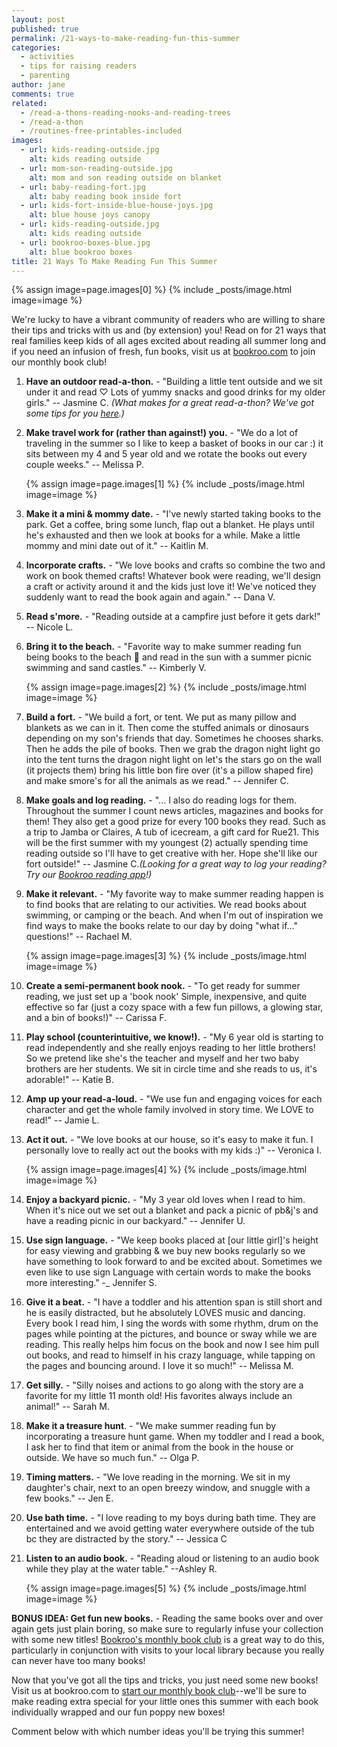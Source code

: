 ```yaml
---
layout: post
published: true
permalink: /21-ways-to-make-reading-fun-this-summer
categories:
  - activities
  - tips for raising readers
  - parenting
author: jane
comments: true
related:
  - /read-a-thons-reading-nooks-and-reading-trees
  - /read-a-thon
  - /routines-free-printables-included
images:
  - url: kids-reading-outside.jpg
    alt: kids reading outside
  - url: mom-son-reading-outside.jpg
    alt: mom and son reading outside on blanket
  - url: baby-reading-fort.jpg
    alt: baby reading book inside fort
  - url: kids-fort-inside-blue-house-joys.jpg
    alt: blue house joys canopy
  - url: kids-reading-outside.jpg
    alt: kids reading outside
  - url: bookroo-boxes-blue.jpg
    alt: blue bookroo boxes
title: 21 Ways To Make Reading Fun This Summer
---
```

{% assign image=page.images[0] %}
{% include _posts/image.html image=image %}

We're lucky to have a vibrant community of readers who are willing to share their tips and tricks with us and (by extension) you! Read on for 21 ways that real families keep kids of all ages excited about reading all summer long and if you need an infusion of fresh, fun books, visit us at [bookroo.com](https://bookroo.com) to join our monthly book club!

1. **Have an outdoor read-a-thon.** - "Building a little tent outside and we sit under it and read ♡ Lots of yummy snacks and good drinks for my older girls." -- Jasmine C. _(What makes for a great read-a-thon? We've got some tips for you [here](http://blog.bookroo.com/read-a-thon/).)_

2. **Make travel work for (rather than against!) you.** - "We do a lot of traveling in the summer so I like to keep a basket of books in our car :) it sits between my 4 and 5 year old and we rotate the books out every couple weeks." -- Melissa P.

	{% assign image=page.images[1] %}
	{% include _posts/image.html image=image %}

3. **Make it a mini & mommy date.** - "I've newly started taking books to the park. Get a coffee, bring some lunch, flap out a blanket. He plays until he's exhausted and then we look at books for a while. Make a little mommy and mini date out of it." -- Kaitlin M.

4. **Incorporate crafts.** - "We love books and crafts so combine the two and work on book themed crafts! Whatever book were reading, we'll design a craft or activity around it and the kids just love it! We've noticed they suddenly want to read the book again and again." -- Dana V.

5. **Read s'more.** - "Reading outside at a campfire just before it gets dark!" -- Nicole L.

6. **Bring it to the beach.** - "Favorite way to make summer reading fun being books to the beach 🌊 and read in the sun with a summer picnic swimming and sand castles."  -- Kimberly V.

	{% assign image=page.images[2] %}
	{% include _posts/image.html image=image %}

7. **Build a fort.** - "We build a fort, or tent. We put as many pillow and blankets as we can in it. Then come the stuffed animals or dinosaurs depending on my son's friends that day. Sometimes he chooses sharks. Then he adds the pile of books. Then we grab the dragon night light go into the tent turns the dragon night light on let's the stars go on the wall (it projects them) bring his little bon fire over (it's a pillow shaped fire) and make smore's for all the animals as we read." -- Jennifer C.

8. **Make goals and log reading.** - "... I also do reading logs for them. Throughout the summer I count news articles, magazines and books for them! They also get a good prize for every 100 books they read. Such as a trip to Jamba or Claires, A tub of icecream, a gift card for Rue21. This will be the first summer with my youngest (2) actually spending time reading outside so I'll have to get creative with her. Hope she'll like our fort outside!" -- Jasmine C._(Looking for a great way to log your reading? Try our [Bookroo reading app](https://bookroo.com/read/app)!)_

9. **Make it relevant.** - "My favorite way to make summer reading happen is to find books that are relating to our activities. We read books about swimming, or camping or the beach. And when I'm out of inspiration we find ways to make the books relate to our day by doing "what if..." questions!" -- Rachael M.

	{% assign image=page.images[3] %}
	{% include _posts/image.html image=image %}

10. **Create a semi-permanent book nook.** - "To get ready for summer reading, we just set up a 'book nook' Simple, inexpensive, and quite effective so far (just a cozy space with a few fun pillows, a glowing star, and a bin of books!)" -- Carissa F.

11. **Play school (counterintuitive, we know!).** - "My 6 year old is starting to read independently and she really enjoys reading to her little brothers! So we pretend like she's the teacher and myself and her two baby brothers are her students. We sit in circle time and she reads to us, it's adorable!" -- Katie B.

12. **Amp up your read-a-loud.** - "We use fun and engaging voices for each character and get the whole family involved in story time. We LOVE to read!" -- Jamie L.

13. **Act it out.** - "We love books at our house, so it's easy to make it fun. I personally love to really act out the books with my kids :)" -- Veronica I.

	{% assign image=page.images[4] %}
	{% include _posts/image.html image=image %}

14. **Enjoy a backyard picnic.** - "My 3 year old loves when I read to him. When it's nice out we set out a blanket and pack a picnic of pb&j's and have a reading picnic in our backyard." -- Jennifer U.

15. **Use sign language.** - "We keep books placed at [our little girl]'s height for easy viewing and grabbing & we buy new books regularly so we have something to look forward to and be excited about. Sometimes we even like to use sign Language with certain words to make the books more interesting." -_ Jennifer S.

16. **Give it a beat.** - "I have a toddler and his attention span is still short and he is easily distracted, but he absolutely LOVES music and dancing. Every book I read him, I sing the words with some rhythm, drum on the pages while pointing at the pictures, and bounce or sway while we are reading. This really helps him focus on the book and now I see him pull out books, and read to himself in his crazy language, while tapping on the pages and bouncing around. I love it so much!" -- Melissa M.

17. **Get silly.** - "Silly noises and actions to go along with the story are a favorite for my little 11 month old! His favorites always include an animal!" -- Sarah M.

18. **Make it a treasure hunt**. - "We make summer reading fun by incorporating a treasure hunt game. When my toddler and I read a book, I ask her to find that item or animal from the book in the house or outside. We have so much fun." -- Olga P.

19. **Timing matters.** - "We love reading in the morning. We sit in my daughter's chair, next to an open breezy window, and snuggle with a few books." -- Jen E. 

20. **Use bath time.** - "I love reading to my boys during bath time. They are entertained and we avoid getting water everywhere outside of the tub bc they are distracted by the story." -- Jessica C

21. **Listen to an audio book.** - "Reading aloud or listening to an audio book while they play at the water table." --Ashley R.

	{% assign image=page.images[5] %}
	{% include _posts/image.html image=image %}

**BONUS IDEA: Get fun new books.** - Reading the same books over and over again gets just plain boring, so make sure to regularly infuse your collection with some new titles! [Bookroo's monthly book club](https://bookroo.com) is a great way to do this, particularly in conjunction with visits to your local library because you really can never have too many books!

Now that you've got all the tips and tricks, you just need some new books! Visit us at bookroo.com to [start our monthly book club](https://bookroo.com)--we'll be sure to make reading extra special for your little ones this summer with each book individually wrapped and our fun poppy new boxes! 

Comment below with which number ideas you'll be trying this summer!
